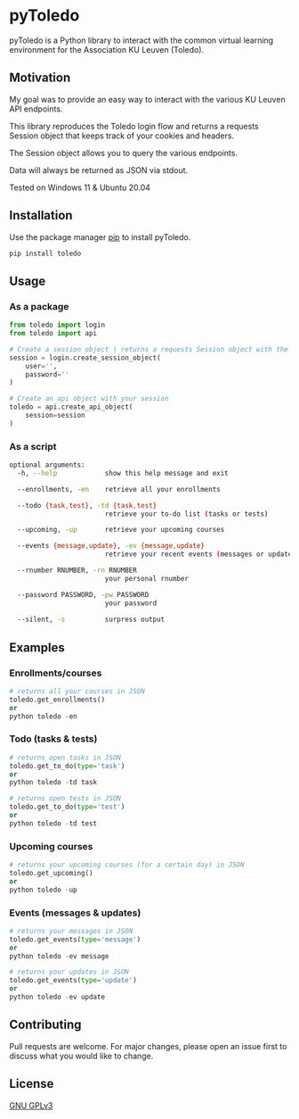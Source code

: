 # pyToledo

pyToledo is a Python library to interact with the common virtual learning environment for the Association KU Leuven (Toledo).

## Motivation
My goal was to provide an easy way to interact with the various KU Leuven API endpoints.

This library reproduces the Toledo login flow and returns a requests Session object that keeps track of your cookies and headers.

The Session object allows you to query the various endpoints.

Data will always be returned as JSON via stdout.

Tested on Windows 11 & Ubuntu 20.04
## Installation

Use the package manager [pip](https://pip.pypa.io/en/stable/) to install pyToledo.

```bash
pip install toledo
```

## Usage
### As a package

```python
from toledo import login
from toledo import api

# Create a session object | returns a requests Session object with the necessary cookies and headers
session = login.create_session_object(
    user='',
    password=''
)

# Create an api object with your session
toledo = api.create_api_object(
    session=session
)
```
### As a script
```bash
optional arguments:
  -h, --help            show this help message and exit

  --enrollments, -en    retrieve all your enrollments

  --todo {task,test}, -td {task,test}
                        retrieve your to-do list (tasks or tests)

  --upcoming, -up       retrieve your upcoming courses

  --events {message,update}, -ev {message,update}
                        retrieve your recent events (messages or updates)

  --rnumber RNUMBER, -rn RNUMBER
                        your personal rnumber

  --password PASSWORD, -pw PASSWORD
                        your password
                        
  --silent, -s          surpress output

```

## Examples
### Enrollments/courses
```python
# returns all your courses in JSON
toledo.get_enrollments()
or
python toledo -en
```
### Todo (tasks & tests)
```python
# returns open tasks in JSON
toledo.get_to_do(type='task')
or
python toledo -td task

# returns open tests in JSON
toledo.get_to_do(type='test')
or
python toledo -td test
```
### Upcoming courses
```python
# returns your upcoming courses (for a certain day) in JSON
toledo.get_upcoming()
or
python toledo -up
```
### Events (messages & updates)
```python
# returns your messages in JSON
toledo.get_events(type='message')
or
python toledo -ev message

# returns your updates in JSON
toledo.get_events(type='update')
or
python toledo -ev update
```
## Contributing
Pull requests are welcome. For major changes, please open an issue first to discuss what you would like to change.

## License
[GNU GPLv3](https://choosealicense.com/licenses/gpl-3.0/)